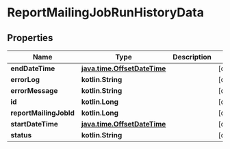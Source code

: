 
# ReportMailingJobRunHistoryData

## Properties
| Name | Type | Description | Notes |
| ------------ | ------------- | ------------- | ------------- |
| **endDateTime** | [**java.time.OffsetDateTime**](java.time.OffsetDateTime.md) |  |  [optional] |
| **errorLog** | **kotlin.String** |  |  [optional] |
| **errorMessage** | **kotlin.String** |  |  [optional] |
| **id** | **kotlin.Long** |  |  [optional] |
| **reportMailingJobId** | **kotlin.Long** |  |  [optional] |
| **startDateTime** | [**java.time.OffsetDateTime**](java.time.OffsetDateTime.md) |  |  [optional] |
| **status** | **kotlin.String** |  |  [optional] |



